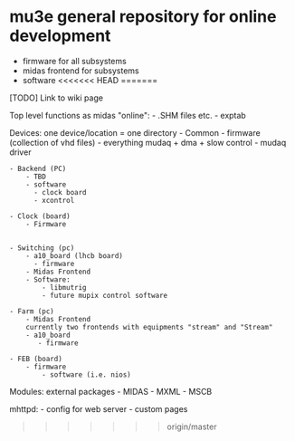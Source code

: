 # mu3e general repository for online development

 - firmware for all subsystems
 - midas frontend for subsystems
 - software
<<<<<<< HEAD
=======

[TODO] Link to wiki page

Top level functions as midas "online":
    - .SHM files etc.
    - exptab


Devices:
one device/location = one directory
    - Common
        - firmware (collection of vhd files)
        - everything mudaq + dma + slow control
        - mudaq driver 

    - Backend (PC)
        - TBD 
        - software
          - clock board
          - xcontrol

    - Clock (board)
        - Firmware
    

    - Switching (pc)
        - a10_board (lhcb board)
          - firmware
        - Midas Frontend
        - Software:
            - libmutrig
            - future mupix control software

    - Farm (pc)
        - Midas Frontend
        currently two frontends with equipments "stream" and "Stream"
        - a10_board
           - firmware

    - FEB (board)
        - firmware
            - software (i.e. nios)


Modules:
external packages
    - MIDAS
    - MXML
    - MSCB

mhttpd:
    - config for web server
    - custom pages

>>>>>>> origin/master
